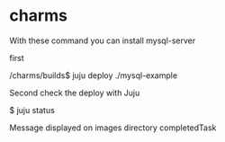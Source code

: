 # charms

With these command you can install mysql-server

first

/charms/builds$ juju deploy ./mysql-example

Second check the deploy with Juju

$ juju status

Message displayed on images directory completedTask
